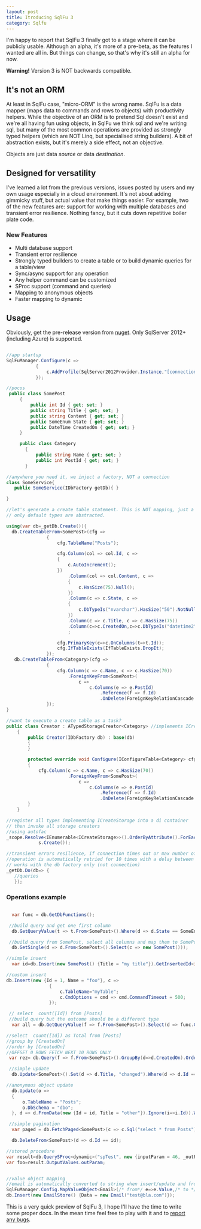 ```yaml
---
layout: post
title: Itroducing SqlFu 3
category: Sqlfu
---
```


I'm happy to report that SqlFu 3 finally got to a stage where it can be publicly usable. Although an alpha, it's more of a pre-beta, as the features I wanted are all in. But things can change, so that's why it's still an alpha for now.

**Warning!** Version 3 is NOT backwards compatible.

## It's not an ORM
At least in SqlFu case, "micro-ORM" is the wrong name. SqlFu is a data mapper (maps data to commands and rows to objects) with productivity helpers. While the objective of an ORM is to pretend Sql doesn't exist and we're all having fun using objects, in SqlFu we think sql and we're writing sql, but many of the most common operations are provided as strongly typed helpers (which are NOT Linq, but specialised string builders). A bit of abstraction exists, but it's merely a side effect, not an objective.

Objects are just data _source_ or data _destination_.

## Designed for versatility
I've learned a lot from the previous versions, issues posted by users and my own usage especially in a cloud environment. It's not about adding gimmicky stuff, but actual value that make things easier. For example, two of the new features are: support for working with multiple databases and transient error resilience. Nothing fancy, but it cuts down repetitive boiler plate code.

### New Features
* Multi database support
* Transient error resilience
* Strongly typed builders to create a table or to build dynamic queries for a table/view
* Sync/async support for any operation
* Any helper command can be customized
* SProc support (command and queries)
* Mapping to anonymous objects
* Faster mapping to dynamic

## Usage

Obviously, get the pre-release version from [nuget](https://www.nuget.org/packages/SqlFu/3.0.0-alpha-201511021041). Only SqlServer 2012+ (including Azure) is supported.

```csharp

//app startup
SqlFuManager.Configure(c =>
           {
               c.AddProfile(SqlServer2012Provider.Instance,"[connection string]");            
           });

//pocos
 public class SomePost
     {
         public int Id { get; set; }
         public string Title { get; set; }
         public string Content { get; set; }
         public SomeEnum State { get; set; }
         public DateTime CreatedOn { get; set; }
     }

     public class Category
       {
           public string Name { get; set; }
           public int PostId { get; set; }
       }

//anywhere you need it, we inject a factory, NOT a connection
class SomeService{
   public SomeService(IDbFactory getDb){ }

}

//let's generate a create table statement. This is NOT mapping, just a builder
// only default types are abstracted.

using(var db=_getDb.Create()){
  db.CreateTableFrom<SomePost>(cfg =>
               {
                   cfg.TableName("Posts");

                   cfg.Column(col => col.Id, c =>
                   {
                       c.AutoIncrement();
                   })
                       .Column(col => col.Content, c =>
                       {
                           c.HasSize(75).Null();
                       })
                       .Column(c => c.State, c =>
                       {
                           c.DbTypeIs("nvarchar").HasSize("50").NotNull();
                       })
                       .Column(c => c.Title, c => c.HasSize(75))
                       .Column(c=>c.CreatedOn,c=>c.DbTypeIs("datetime2"))
                       ;

                   cfg.PrimaryKey(c=>c.OnColumns(t=>t.Id));
                   cfg.IfTableExists(IfTableExists.DropIt);
               });
   db.CreateTableFrom<Category>(cfg =>
               {
                   cfg.Column(c => c.Name, c => c.HasSize(70))
                       .ForeignKeyFrom<SomePost>(
                           c =>
                               c.Columns(e => e.PostId)
                                   .Reference(f => f.Id)
                                   .OnDelete(ForeignKeyRelationCascade.Cascade));
               });
}

//want to execute a create table as a task?
public class Creator : ATypedStorageCreator<Category> //implements ICreateStorage
    {
        public Creator(IDbFactory db) : base(db)
        {
        }

        protected override void Configure(IConfigureTable<Category> cfg)
        {
            cfg.Column(c => c.Name, c => c.HasSize(70))
                       .ForeignKeyFrom<SomePost>(
                           c =>
                               c.Columns(e => e.PostId)
                                   .Reference(f => f.Id)
                                   .OnDelete(ForeignKeyRelationCascade.Cascade));
        }
    }

//register all types implementing ICreateStorage into a di container
// then invoke all storage creators
//using autofac
_scope.Resolve<IEnumerable<ICreateStorage>>().OrderByAttribute().ForEach(s=>
            s.Create());        

//transient errors resilience, if connection times out or max number of connection is reached
//operation is automatically retried for 10 times with a delay between retries
// works with the db factory only (not connection)
_getDb.Do(db=> {
   //queries
   });
```

### Operations example

```csharp

  var func = db.GetDbFunctions();

 //build query and get one first column
  db.GetQueryValue(t => t.From<SomePost>().Where(d => d.State == SomeEnum.Last).AllColumns());

 //build query from SomePost, select all columns and map them to SomePost
  db.GetSingle(d => d.From<SomePost>().Select(c => new SomePost()));

//simple insert
  var id=db.Insert(new SomePost() {Title = "my title"}).GetInsertedId<int>();

//custom insert
db.Insert(new {Id = 1, Name = "foo"}, c =>
                {
                    c.TableName="myTable";
                    c.CmdOptions = cmd => cmd.CommandTimeout = 500;
                });

 // select  count([Id]) from [Posts]
 //build query but the outcome should be a different type
  var all = db.GetQueryValue(f => f.From<SomePost>().Select(d => func.Count(d.Id)).MapTo<string>());

//select  count([Id]) as Total from [Posts]
//group by [CreatedOn]
//order by [CreatedOn]
//OFFSET 0 ROWS FETCH NEXT 10 ROWS ONLY
 var rez= db.Query(f => f.From<SomePost>().GroupBy(d=>d.CreatedOn).OrderBy(d=>d.CreatedOn).Limit(10,0).Select(d => new {Total = (int)func.Count(d.Id)}));

 //simple update
  db.Update<SomePost>().Set(d => d.Title, "changed").Where(d => d.Id == id).Execute().Should().Be(1);

//anonymous object update
  db.Update(o =>
  {
      o.TableName = "Posts";
      o.DbSchema = "dbo";
  }, d => d.FromData(new {Id = id, Title = "other"}).Ignore(i=>i.Id)).Where(d => d.Id == id).Execute();

 //simple pagination
  var paged = db.FetchPaged<SomePost>(c => c.Sql("select * from Posts"),new Pagination());

  db.DeleteFrom<SomePost>(d => d.Id == id);

//stored procedure
var result=db.QuerySProc<dynamic>("spTest", new {inputParam = 46, _outParam = ""});
var foo=result.OutputValues.outParam;


//value object mapping
//email is automatically converted to string when insert/update and from string to email when select
SqlFuManager.Config.MapValueObject<Email>(/* from*/ e=>e.Value,/* to */o=>new Email(o.ToString()));
db.Insert(new EmailStore() {Data = new Email("test@bla.com")});

```

This is a very quick preview of SqlFu 3, I hope I'll have the time to write some proper docs. In the mean time feel free to play with it and to [report any bugs](https://github.com/sapiens/SqlFu/issues).
